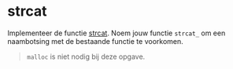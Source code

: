 # strcat

Implementeer de functie [strcat](https://manual.cs50.io/3/strcat). Noem jouw functie `strcat_` om een naambotsing met de bestaande functie te voorkomen.

> `malloc` is niet nodig bij deze opgave.